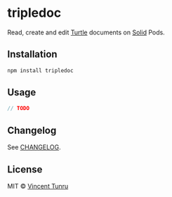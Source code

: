 tripledoc
======
Read, create and edit [Turtle](https://en.wikipedia.org/wiki/Turtle_(syntax)) documents on [Solid](https://solid.inrupt.com/) Pods.

## Installation

```bash
npm install tripledoc
```

## Usage

```javascript
// TODO
```

## Changelog

See [CHANGELOG](https://gitlab.com/Vinnl/tripledoc/blob/master/CHANGELOG.md).

## License

MIT © [Vincent Tunru](https://vincenttunru.com)
